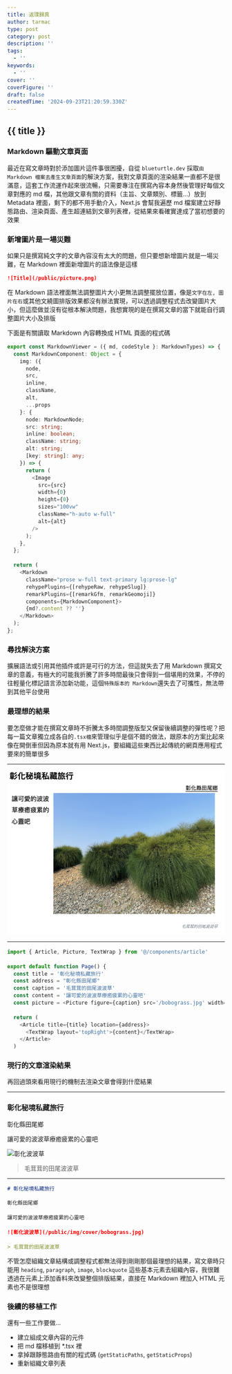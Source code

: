 ```yaml
---
title: 返璞歸真
author: tarmac
type: post
category: post
description: ''
tags:
  - ''
keywords:
  - ''
cover: ''
coverFigure: ''
draft: false
createdTime: '2024-09-23T21:20:59.330Z'
---
```


## {{ title }}

### Markdown 驅動文章頁面

最近在寫文章時對於添加圖片這件事很困擾，自從 `blueturtle.dev` 採取`由 Markdown 檔案去產生文章頁面`的解決方案，我對文章頁面的渲染結果一直都不是很滿意，這套工作流運作起來很流暢，只需要專注在撰寫內容本身然後管理好每個文章對應的 md 檔，其他跟文章有關的資料（主旨、文章類別、標籤...）放到 Metadata 裡面，剩下的都不用手動介入，Next.js 會幫我遍歷 md 檔案建立好靜態路由、渲染頁面、產生超連結到文章列表裡，從結果來看確實達成了當初想要的效果

### 新增圖片是一場災難

如果只是撰寫純文字的文章內容沒有太大的問題，但只要想新增圖片就是一場災難，在 Markdown 裡面新增圖片的語法像是這樣

```Markdown
![Title](/public/picture.png)
```

在 Markdown 語法裡面無法調整圖片大小更無法調整擺放位置，像是`文字在左, 圖片在右`或其他文繞圖排版效果都沒有辦法實現，可以透過調整程式去改變圖片大小，但這麼做並沒有從根本解決問題，我想實現的是在撰寫文章的當下就能自行調整圖片大小及排版

下面是有關讀取 Markdown 內容轉換成 HTML 頁面的程式碼

```typescript
export const MarkdownViewer = ({ md, codeStyle }: MarkdownTypes) => {
  const MarkdownComponent: Object = {
    img: ({
      node,
      src,
      inline,
      className,
      alt,
      ...props
    }: {
      node: MarkdownNode;
      src: string;
      inline: boolean;
      className: string;
      alt: string;
      [key: string]: any;
    }) => {
      return (
        <Image
          src={src}
          width={0}
          height={0}
          sizes="100vw"
          className="h-auto w-full"
          alt={alt}
        />
      );
    },
  };

  return (
    <Markdown
      className="prose w-full text-primary lg:prose-lg"
      rehypePlugins={[rehypeRaw, rehypeSlug]}
      remarkPlugins={[remarkGfm, remarkGeomoji]}
      components={MarkdownComponent}>
      {md?.content ?? ''}
    </Markdown>
  );
};
```

### 尋找解決方案

擴展語法或引用其他插件或許是可行的方法，但這就失去了用 Markdown 撰寫文章的意義，有極大的可能我折騰了許多時間最後只會得到一個堪用的效果，不停的往輕量化標記語言添加新功能，這個`特殊版本的 Markdown`還失去了可攜性，無法帶到其他平台使用

### 最理想的結果

要怎麼做才能在撰寫文章時不折騰太多時間調整版型又保留後續調整的彈性呢？把每一篇文章獨立成各自的`.tsx檔`來管理似乎是個不錯的做法，跟原本的方案比起來像在開倒車但因為原本就有用 Next.js，要組織這些東西比起傳統的網頁應用程式要來的簡單很多

---

![文繞圖效果](/public/img/bobograss-layout.png)

---

```typescript
import { Article, Picture, TextWrap } from '@/components/article'

export default function Page() {
  const title = '彰化秘境私藏旅行'
  const address = "彰化縣田尾鄉"
  const caption = '毛茸茸的田尾波波草'
  const content = '讓可愛的波波草療癒疲累的心靈吧'
  const picture = <Picture figure={caption} src='/bobograss.jpg' width="70%"/>

  return (
    <Article title={title} location={address}>
      <TextWrap layout='topRight'>{content}</TextWrap>
    </Article>
  )
```

### 現行的文章渲染結果

再回過頭來看用現行的機制去渲染文章會得到什麼結果

---

### 彰化秘境私藏旅行

彰化縣田尾鄉

讓可愛的波波草療癒疲累的心靈吧

![彰化波波草](/public/img/cover/bobograss.jpg)

> 毛茸茸的田尾波波草

---

```Markdown
# 彰化秘境私藏旅行

彰化縣田尾鄉

讓可愛的波波草療癒疲累的心靈吧

![彰化波波草](/public/img/cover/bobograss.jpg)

> 毛茸茸的田尾波波草
```

不管怎麼組織文章結構或調整程式都無法得到剛剛那個最理想的結果，寫文章時只能用 `heading`, `paragraph`, `image`, `blockquote` 這些基本元素去組織內容，我很難透過在元素上添加香料來改變整個排版結果，直接在 Markdown 裡加入 HTML 元素也不是很理想

### 後續的移植工作

還有一些工作要做...

- 建立組成文章內容的元件
- 把 md 檔移植到 \*.tsx 裡
- 拿掉跟靜態路由有關的程式碼 (`getStaticPaths`, `getStaticProps`)
- 重新組織文章列表
